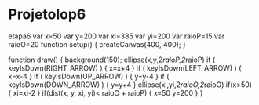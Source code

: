 # Projetolop6
etapa6
var x=50
var y=200
var xi=385
var yi=200
var raioP=15
var raioO=20
function setup() {
  createCanvas(400, 400);
}

function draw() {
  background(150);
  ellipse(x,y,2*raioP,2*raioP)
    if ( keyIsDown(RIGHT_ARROW) )
  {
    x=x+4
  }
   if ( keyIsDown(LEFT_ARROW) )
  {
    x=x-4
  }
  if ( keyIsDown(UP_ARROW) )
  {
    y=y-4
  }
    if ( keyIsDown(DOWN_ARROW) )
  {
    y=y+4
  }
  ellipse(xi,yi,2*raioO,2*raioO)
  if(x>50)
  {
    xi=xi-2
  }
  if(dist(x, y, xi, yi)< raioO + raioP) 
  {
    x=50
    y=200
  }
}
